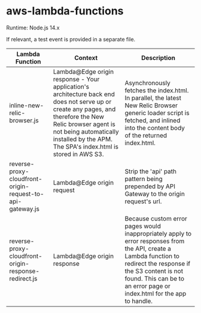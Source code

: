 # aws-lambda-functions

Runtime: Node.js 14.x

If relevant, a test event is provided in a separate file.


| Lambda Function | Context | Description |
| --- | --- | --- |
| inline-new-relic-browser.js | Lambda@Edge origin response - Your application's architecture back end does not serve up or create any pages, and therefore the New Relic browser agent is not being automatically installed by the APM. The SPA's index.html is stored in AWS S3. | Asynchronously fetches the index.html. In parallel, the latest New Relic Browser generic loader script is fetched, and inlined into the content body of the returned index.html. |
| reverse-proxy-cloudfront-origin-request-to-api-gateway.js | Lambda@Edge origin request | Strip the 'api' path pattern being prepended by API Gateway to the origin request's url. |
| reverse-proxy-cloudfront-origin-response-redirect.js | Lambda@Edge origin response | Because custom error pages would inappropriately apply to error responses from the API, create a Lambda function to redirect the response if the S3 content is not found. This can be to an error page or index.html for the app to handle. |

